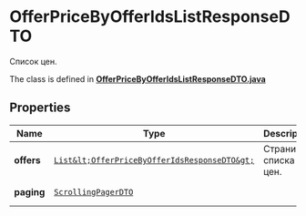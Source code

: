

# OfferPriceByOfferIdsListResponseDTO

Список цен.

The class is defined in **[OfferPriceByOfferIdsListResponseDTO.java](../../src/main/java/org/openapitools/model/OfferPriceByOfferIdsListResponseDTO.java)**

## Properties

Name | Type | Description | Notes
------------ | ------------- | ------------- | -------------
**offers** | [`List&lt;OfferPriceByOfferIdsResponseDTO&gt;`](OfferPriceByOfferIdsResponseDTO.md) | Страница списка цен. | 
**paging** | [`ScrollingPagerDTO`](ScrollingPagerDTO.md) |  |  [optional property]




